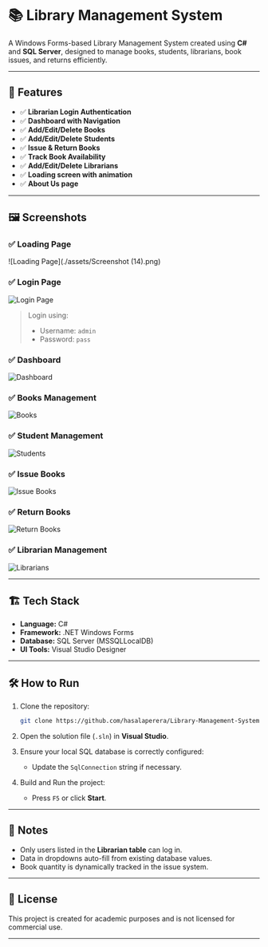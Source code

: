 # 📚 Library Management System

A Windows Forms-based Library Management System created using **C#** and **SQL Server**, designed to manage books, students, librarians, book issues, and returns efficiently.

---

## 🚀 Features

- ✅ **Librarian Login Authentication**
- ✅ **Dashboard with Navigation**
- ✅ **Add/Edit/Delete Books**
- ✅ **Add/Edit/Delete Students**
- ✅ **Issue & Return Books**
- ✅ **Track Book Availability**
- ✅ **Add/Edit/Delete Librarians**
- ✅ **Loading screen with animation**
- ✅ **About Us page**

---

## 🖼️ Screenshots

### ✅ Loading Page
![Loading Page](./assets/Screenshot (14).png)

### ✅ Login Page
![Login Page](./assets/Screenshot-15.png)
> Login using:
> - Username: `admin`
> - Password: `pass`

### ✅ Dashboard
![Dashboard](./assets/Screenshot-17.png)

### ✅ Books Management
![Books](./assets/Screenshot-18.png)

### ✅ Student Management
![Students](./assets/Screenshot-19.png)

### ✅ Issue Books
![Issue Books](./assets/Screenshot-20.png)

### ✅ Return Books
![Return Books](./assets/Screenshot-21.png)

### ✅ Librarian Management
![Librarians](./assets/Screenshot-22.png)

---

## 🏗️ Tech Stack

- **Language:** C#
- **Framework:** .NET Windows Forms
- **Database:** SQL Server (MSSQLLocalDB)
- **UI Tools:** Visual Studio Designer

---

## 🛠️ How to Run

1. Clone the repository:
   ```bash
   git clone https://github.com/hasalaperera/Library-Management-System.git
   ```

2. Open the solution file (`.sln`) in **Visual Studio**.

3. Ensure your local SQL database is correctly configured:
   - Update the `SqlConnection` string if necessary.

4. Build and Run the project:
   - Press `F5` or click **Start**.

---

## 📌 Notes

- Only users listed in the **Librarian table** can log in.
- Data in dropdowns auto-fill from existing database values.
- Book quantity is dynamically tracked in the issue system.

---

## 📄 License

This project is created for academic purposes and is not licensed for commercial use.

---